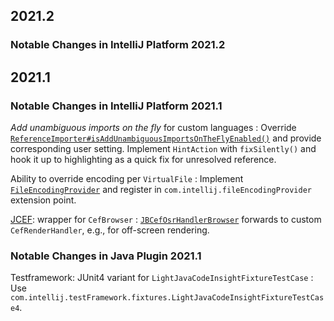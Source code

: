 [//]: # (title: Notable Changes in IntelliJ Platform and Plugins API 2021.*)

<!-- Copyright 2000-2021 JetBrains s.r.o. and other contributors. Use of this source code is governed by the Apache 2.0 license that can be found in the LICENSE file. -->

## 2021.2

### Notable Changes in IntelliJ Platform 2021.2

## 2021.1

### Notable Changes in IntelliJ Platform 2021.1

_Add unambiguous imports on the fly_ for custom languages
: Override [`ReferenceImporter#isAddUnambiguousImportsOnTheFlyEnabled()`](upsource:///platform/analysis-impl/src/com/intellij/codeInsight/daemon/ReferenceImporter.java) and provide corresponding user setting. Implement `HintAction` with `fixSilently()` and hook it up to highlighting as a quick fix for unresolved reference.
                                    
Ability to override encoding per `VirtualFile`
: Implement [`FileEncodingProvider`](upsource:///platform/core-api/src/com/intellij/openapi/vfs/encoding/FileEncodingProvider.java) and register in `com.intellij.fileEncodingProvider` extension point.
                                                                         
[JCEF](jcef.md): wrapper for `CefBrowser` 
: [`JBCefOsrHandlerBrowser`](upsource:///platform/platform-api/src/com/intellij/ui/jcef/JBCefOsrHandlerBrowser.java) forwards to custom `CefRenderHandler`, e.g., for off-screen rendering.

### Notable Changes in Java Plugin 2021.1

Testframework: JUnit4 variant for `LightJavaCodeInsightFixtureTestCase`
: Use `com.intellij.testFramework.fixtures.LightJavaCodeInsightFixtureTestCase4`.
